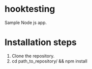 # hooktesting
Sample Node js app.

# Installation steps
1. Clone the repository.
1. cd path_to_repository/ && npm install 
